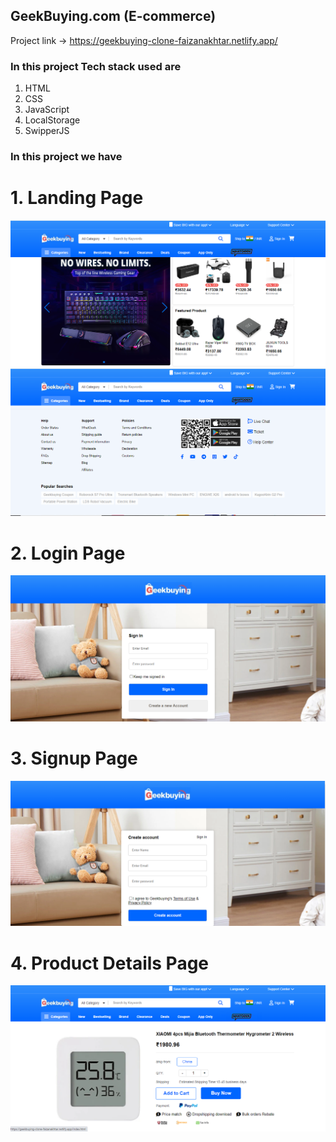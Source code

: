 ## GeekBuying.com (E-commerce)

Project link -> https://geekbuying-clone-faizanakhtar.netlify.app/

### In this project Tech stack used are

1. HTML
2. CSS
3. JavaScript
4. LocalStorage
5. SwipperJS

### In this project we have

# 1. Landing Page

![landing page](https://github.com/akhtarfaizan20/geek-buying-clone/blob/master/images/README/home1.png?raw=true)
![landing page](https://github.com/akhtarfaizan20/geek-buying-clone/blob/master/images/README/home2.png?raw=true)


# 2. Login Page

![cateogry](https://github.com/akhtarfaizan20/geek-buying-clone/blob/master/images/README/lagin.png?raw=true)

# 3. Signup Page

![cart](https://github.com/akhtarfaizan20/geek-buying-clone/blob/master/images/README/signup.png?raw=true)

# 4. Product Details Page

![order](https://github.com/akhtarfaizan20/geek-buying-clone/blob/master/images/README/productDetails.png?raw=true)

